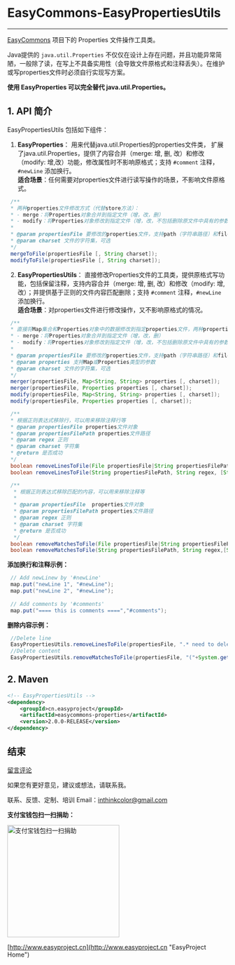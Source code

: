 # EasyCommons-EasyPropertiesUtils

---------------
[EasyCommons](readme-zh.md "EasyCommons")  项目下的 Properties 文件操作工具类。 

Java提供的 `java.util.Properties` 不仅仅在设计上存在问题，并且功能异常简陋，一般除了读，在写上不具备实用性（会导致文件原格式和注释丢失）。在维护或写properties文件时必须自行实现写方案。

**使用 EasyProperties 可以完全替代 java.util.Properties。**


## 1. API 简介
EasyPropertiesUtils 包括如下组件：

1. **EasyProperties**： 用来代替java.util.Properties的properties文件类， 扩展了java.util.Properties，提供了内容合并（merge: 增, 删, 改）和修改（modify: 增,改）功能，修改属性时不影响原格式；支持 `#comment` 注释，`#newLine` 添加换行。<br/>
 **适合场景**：任何需要对properties文件进行读写操作的场景，不影响文件原格式。
 
 ```JAVA
  /**
  * 两种properties文件修改方式（代替store方法）：
  * - merge：将Properties对象合并到指定文件（增，改，删）
  * - modify：将Properties对象修改到指定文件（增，改，不包括删除原文件中具有的参数）
  * 
  * @param propertiesFile 要修改的properties文件，支持path（字符串路径）和file（文件对象）作为参数
  * @param charset 文件的字符集，可选
  */
  mergeToFile(propertiesFile [, String charset]);
  modifyToFile(propertiesFile [, String charset]);
 ```

2. **EasyPropertiesUtils**： 直接修改Properties文件的工具类，提供原格式写功能，包括保留注释，支持内容合并（merge: 增, 删, 改）和修改（modify: 增,改）；并提供基于正则的文件内容匹配删除；支持 `#comment` 注释，`#newLine` 添加换行。<br/>
 **适合场景**：对properties文件进行修改操作，又不影响原格式的情况。 

 ```JAVA
  /**
  * 直接将Map集合和Properties对象中的数据修改到指定properties文件，两种properties文件修改方式：
  * - merge：将Properties对象合并到指定文件（增，改，删）
  * - modify：将Properties对象修改到指定文件（增，改，不包括删除原文件中具有的参数）
  * 
  * @param propertiesFile 要修改的properties文件，支持path（字符串路径）和file（文件对象）作为参数
  * @param properties 支持Map或Properties类型的参数
  * @param charset 文件的字符集，可选
  */
  merger(propertiesFile, Map<String, String> properties [, charset]);
  merger(propertiesFile, Properties properties [, charset]);
  modify(propertiesFile, Map<String, String> properties [, charset]);
  modify(propertiesFile, Properties properties [, charset]);
 
  /**
  * 根据正则表达式移除行，可以用来移除注释行等
  * @param propertiesFile properties文件对象
  * @param propertiesFilePath properties文件路径
  * @param regex 正则
  * @param charset 字符集
  * @return 是否成功
  */
  boolean removeLinesToFile(File propertiesFile|String propertiesFilePath, String regex, [String charset]);
  boolean removeLinesToFile(String propertiesFilePath, String regex, [String charset]);
 
  /**
   * 根据正则表达式移除匹配的内容，可以用来移除注释等
   * 
   * @param propertiesFile  properties文件对象
   * @param propertiesFilePath properties文件路径
   * @param regex 正则
   * @param charset 字符集
   * @return 是否成功
   */
  boolean removeMatchesToFile(File propertiesFile|String propertiesFilePath, String regex,[String charset]);
  boolean removeMatchesToFile(String propertiesFilePath, String regex,[String charset]);
 ```
  
 **添加换行和注释示例：**
 ```JAVA
  // Add newLinew by '#newLine'
  map.put("newLine 1", "#newLine");
  map.put("newLine 2", "#newLine");
  
  // Add comments by '#comments'
  map.put("==== this is comments ====","#comments");
 ```

 **删除内容示例：**
 ```JAVA
  //Delete line 
  EasyPropertiesUtils.removeLinesToFile(propertiesFile, ".* need to delete.*");
  //Delete content
  EasyPropertiesUtils.removeMatchesToFile(propertiesFile, "("+System.getProperty("line.separator")+"){1,3}#====this is comments.*");
 ```


## 2. Maven
```XML
<!-- EasyPropertiesUtils -->
<dependency>
	<groupId>cn.easyproject</groupId>
	<artifactId>easycommons-properties</artifactId>
	<version>2.0.0-RELEASE</version>
</dependency>
```

## 结束

[留言评论](http://www.easyproject.cn/easycommons/zh-cn/index.jsp#about '留言评论')

如果您有更好意见，建议或想法，请联系我。


联系、反馈、定制、培训 Email：<inthinkcolor@gmail.com>

<p>
<strong>支付宝钱包扫一扫捐助：</strong>
</p>
<p>

<img alt="支付宝钱包扫一扫捐助" src="http://www.easyproject.cn/images/s.png"  title="支付宝钱包扫一扫捐助"  height="256" width="256"></img>


[http://www.easyproject.cn](http://www.easyproject.cn "EasyProject Home")